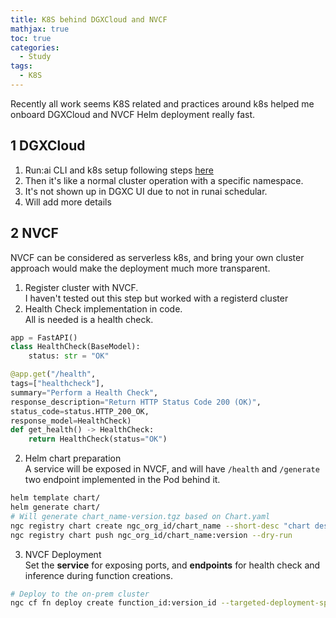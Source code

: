 ```yaml
---
title: K8S behind DGXCloud and NVCF
mathjax: true
toc: true
categories:
  - Study
tags:
  - K8S
---
```


Recently all work seems K8S related and practices around k8s helped me onboard DGXCloud and NVCF Helm deployment really fast. 

## 1 DGXCloud
1. Run:ai CLI and k8s setup following steps [here](https://docs.nvidia.com/dgx-cloud/run-ai/latest/advanced.html#setting-up-your-kubernetes-configuration-file)
2. Then it's like a normal cluster operation with a specific namespace. 
3. It's not shown up in DGXC UI due to not in runai schedular. 
4. Will add more details 

## 2 NVCF
NVCF can be considered as serverless k8s, and bring your own cluster approach would make the deployment much more transparent.
1. Register cluster with NVCF.  
I haven't tested out this step but worked with a registerd cluster
2. Health Check implementation in code.   
All is needed is a health check.  
```py
app = FastAPI()
class HealthCheck(BaseModel):
    status: str = "OK"

@app.get("/health", 
tags=["healthcheck"],
summary="Perform a Health Check",
response_description="Return HTTP Status Code 200 (OK)",
status_code=status.HTTP_200_OK,
response_model=HealthCheck)
def get_health() -> HealthCheck:
    return HealthCheck(status="OK")
```
2. Helm chart preparation  
A service will be exposed in NVCF, and will have `/health` and `/generate` two endpoint implemented in the Pod behind it. 
```sh
helm template chart/
helm generate chart/
# Will generate chart_name-version.tgz based on Chart.yaml
ngc registry chart create ngc_org_id/chart_name --short-desc "chart des"
ngc registry chart push ngc_org_id/chart_name:version --dry-run
```
3. NVCF Deployment  
Set the **service** for exposing ports, and **endpoints** for health check and inference during function creations.
```sh
# Deploy to the on-prem cluster
ngc cf fn deploy create function_id:version_id --targeted-deployment-specification "A100:ON-PREM.GPU.A100_8x:1:1:1:machinename-a100x8"
```